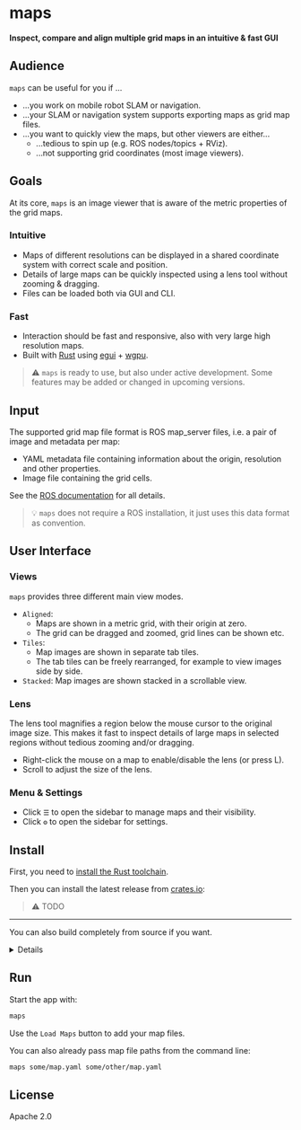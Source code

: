 # maps

**Inspect, compare and align multiple grid maps in an intuitive & fast GUI**

## Audience

`maps` can be useful for you if ...

* ...you work on mobile robot SLAM or navigation.
* ...your SLAM or navigation system supports exporting maps as grid map files.
* ...you want to quickly view the maps, but other viewers are either...
  * ...tedious to spin up (e.g. ROS nodes/topics + RViz).
  * ...not supporting grid coordinates (most image viewers).


## Goals

At its core, `maps` is an image viewer that is aware of the metric properties of the grid maps.

### Intuitive
  * Maps of different resolutions can be displayed in a shared coordinate system with correct scale and position.
  * Details of large maps can be quickly inspected using a lens tool without zooming & dragging.
  * Files can be loaded both via GUI and CLI.
### Fast
  * Interaction should be fast and responsive, also with very large high resolution maps.
  * Built with [Rust](https://www.rust-lang.org/) using [egui](https://github.com/emilk/egui) + [wgpu](https://github.com/gfx-rs/wgpu).

> ⚠️ `maps` is ready to use, but also under active development. Some features may be added or changed in upcoming versions.

## Input

The supported grid map file format is ROS map_server files, i.e. a pair of image and metadata per map:

* YAML metadata file containing information about the origin, resolution and other properties.
* Image file containing the grid cells.

See the [ROS documentation](http://wiki.ros.org/map_server#Map_format) for all details.

> 💡 `maps` does not require a ROS installation, it just uses this data format as convention.

## User Interface

### Views

`maps` provides three different main view modes.

* `Aligned`:
  * Maps are shown in a metric grid, with their origin at zero.
  * The grid can be dragged and zoomed, grid lines can be shown etc.
* `Tiles`:
  * Map images are shown in separate tab tiles.
  * The tab tiles can be freely rearranged, for example to view images side by side.
* `Stacked`: Map images are shown stacked in a scrollable view.

### Lens

The lens tool magnifies a region below the mouse cursor to the original image size. This makes it fast to inspect details of large maps in selected regions without tedious zooming and/or dragging.

* Right-click the mouse on a map to enable/disable the lens (or press L).
* Scroll to adjust the size of the lens.

### Menu & Settings

* Click `☰` to open the sidebar to manage maps and their visibility.
* Click `⚙` to open the sidebar for settings.

## Install

First, you need to [install the Rust toolchain](https://www.rust-lang.org/tools/install).

Then you can install the latest release from [crates.io](https://crates.io/):
> ⚠️ TODO

---

You can also build completely from source if you want.
<details>
<summary>Details</summary>

Clone this repository, then:
```bash
cargo install --path maps/
```

(or `cargo build --release` if you just want to build)

</details>

## Run

Start the app with:

```bash
maps
```
Use the `Load Maps` button to add your map files.


You can also already pass map file paths from the command line:

```bash
maps some/map.yaml some/other/map.yaml
```

## License

Apache 2.0
